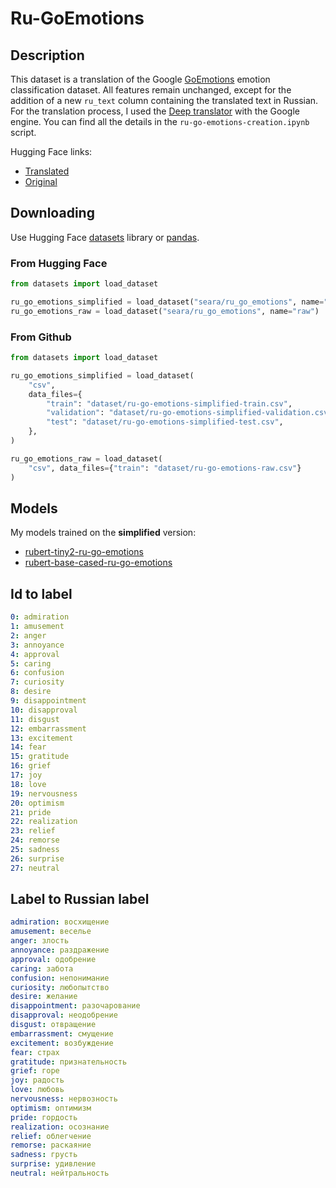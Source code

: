 # Ru-GoEmotions

## Description

This dataset is a translation of the Google [GoEmotions](https://github.com/google-research/google-research/tree/master/goemotions) emotion classification dataset. All features remain unchanged, except for the addition of a new `ru_text` column containing the translated text in Russian. For the translation process, I used the [Deep translator](https://github.com/nidhaloff/deep-translator) with the Google engine. You can find all the details in the `ru-go-emotions-creation.ipynb` script.

Hugging Face links:

- [Translated](https://huggingface.co/datasets/seara/ru_go_emotions)
- [Original](https://huggingface.co/datasets/go_emotions)

## Downloading

Use Hugging Face [datasets](https://github.com/huggingface/datasets) library or [pandas](https://github.com/pandas-dev/pandas).

### From Hugging Face

```python
from datasets import load_dataset

ru_go_emotions_simplified = load_dataset("seara/ru_go_emotions", name="simplified")
ru_go_emotions_raw = load_dataset("seara/ru_go_emotions", name="raw")
```

### From Github

```python
from datasets import load_dataset

ru_go_emotions_simplified = load_dataset(
    "csv",
    data_files={
        "train": "dataset/ru-go-emotions-simplified-train.csv",
        "validation": "dataset/ru-go-emotions-simplified-validation.csv",
        "test": "dataset/ru-go-emotions-simplified-test.csv",
    },
)

ru_go_emotions_raw = load_dataset(
    "csv", data_files={"train": "dataset/ru-go-emotions-raw.csv"}
)
```

## Models

My models trained on the __simplified__ version:

- [rubert-tiny2-ru-go-emotions](https://huggingface.co/seara/rubert-tiny2-ru-go-emotions)
- [rubert-base-cased-ru-go-emotions](https://huggingface.co/seara/rubert-base-cased-ru-go-emotions)

## Id to label

```yaml
0: admiration
1: amusement
2: anger
3: annoyance
4: approval
5: caring
6: confusion
7: curiosity
8: desire
9: disappointment
10: disapproval
11: disgust
12: embarrassment
13: excitement
14: fear
15: gratitude
16: grief
17: joy
18: love
19: nervousness
20: optimism
21: pride
22: realization
23: relief
24: remorse
25: sadness
26: surprise
27: neutral
```

## Label to Russian label

```yaml
admiration: восхищение
amusement: веселье
anger: злость
annoyance: раздражение
approval: одобрение
caring: забота
confusion: непонимание
curiosity: любопытство
desire: желание
disappointment: разочарование
disapproval: неодобрение
disgust: отвращение
embarrassment: смущение
excitement: возбуждение
fear: страх
gratitude: признательность
grief: горе
joy: радость
love: любовь
nervousness: нервозность
optimism: оптимизм
pride: гордость
realization: осознание
relief: облегчение
remorse: раскаяние
sadness: грусть
surprise: удивление
neutral: нейтральность
```

